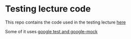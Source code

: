 # Testing lecture code

This repo contains the code used in the testing lecture [here](https://nccastaff.bournemouth.ac.uk/jmacey/PP/slides/testing/slides.html)

Some of it uses [google test and google-mock](https://github.com/google/googletest)

